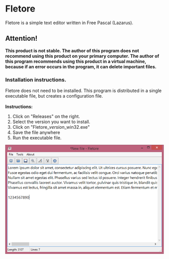 # Fletore
Fletore is a simple text editor written in Free Pascal (Lazarus).
<br>
## Attention! <br>
**This product is not stable. The author of this program does not recommend using this product on your primary computer. The author of this program recommends using this product in a virtual machine, because if an error occurs in the program, it can delete important files.**
<br>
### Installation instructions. 
Fletore does not need to be installed. This program is distributed in a single executable file, but creates a configuration file.
<br><br>
**Instructions:**
1. Click on "Releases" on the right.
2. Select the version you want to install.
3. Click on "Fletore_*version*_win32.exe"
4. Save the file anywhere
5. Run the executable file.

![v0.3 screenshot](screenshot.png)
